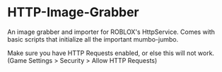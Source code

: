 # HTTP-Image-Grabber

An image grabber and importer for ROBLOX's HttpService.
Comes with basic scripts that initialize all the important mumbo-jumbo.

Make sure you have HTTP Requests enabled, or else this will not work. (Game Settings > Security > Allow HTTP Requests)
